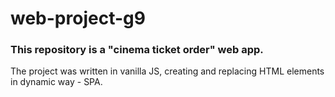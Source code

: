 # web-project-g9

### This repository is a "cinema ticket order" web app.

The project was written in vanilla JS, creating and replacing HTML elements in dynamic way - SPA.
